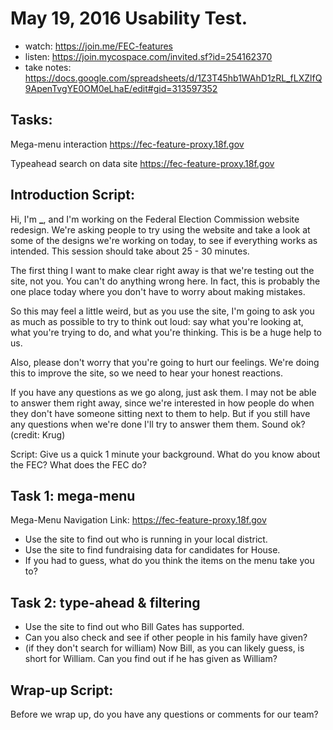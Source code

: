 # May 19, 2016 Usability Test.

- watch: <https://join.me/FEC-feat​ures>
- listen: <https://join.mycospace.com/invited.sf?id=254162370>
- take notes: <https://docs.google.com/spreadsheets/d/1Z3T45hb1WAhD1zRL_fLXZlfQ9ApenTvgYE0OM0eLhaE/edit#gid=313597352>

## Tasks:

Mega-menu interaction <https://fec-feature-proxy.18f.gov>

Typeahead search on data site <https://fec-feature-proxy.18f.gov>

## Introduction Script:

Hi, I'm **_**, and I'm working on the Federal Election Commission website redesign. We're asking people to try using the website and take a look at some of the designs we're working on today, to see if everything works as intended. This session should take about 25 - 30 minutes.

The first thing I want to make clear right away is that we're testing out the site, not you. You can't do anything wrong here. In fact, this is probably the one place today where you don't have to worry about making mistakes.

So this may feel a little weird, but as you use the site, I'm going to ask you as much as possible to try to think out loud: say what you're looking at, what you're trying to do, and what you're thinking. This is be a huge help to us.

Also, please don't worry that you're going to hurt our feelings. We're doing this to improve the site, so we need to hear your honest reactions.

If you have any questions as we go along, just ask them. I may not be able to answer them right away, since we're interested in how people do when they don't have someone sitting next to them to help. But if you still have any questions when we're done I'll try to answer them them. Sound ok? (credit: Krug)

Script: Give us a quick 1 minute your background. What do you know about the FEC? What does the FEC do?

## Task 1: mega-menu

Mega-Menu Navigation Link: <https://fec-feature-proxy.18f.gov>

- Use the site to find out who is running in your local district.
- Use the site to find fundraising data for candidates for House.
- If you had to guess, what do you think the items on the menu take you to?

## Task 2: type-ahead & filtering

- Use the site to find out who Bill Gates has supported.
- Can you also check and see if other people in his family have given?
- (if they don't search for william) Now Bill, as you can likely guess, is short for William. Can you find out if he has given as William?

## Wrap-up Script:

Before we wrap up, do you have any questions or comments for our team?
